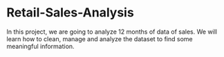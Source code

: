# Retail-Sales-Analysis
In this project, we are going to analyze 12 months of data of sales. We will learn how to clean, manage and analyze the dataset to find some meaningful information.
